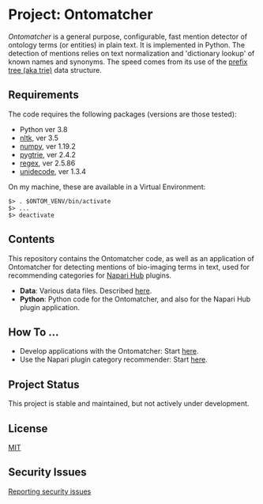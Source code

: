 # Project: Ontomatcher


_Ontomatcher_ is a general purpose, configurable, fast mention detector of ontology terms (or entities) in plain text. It is implemented in Python. The detection of mentions relies on text normalization and 'dictionary lookup' of known names and synonyms. The speed comes from its use of the [prefix tree (aka trie)](https://en.wikipedia.org/wiki/Trie) data structure.

## Requirements

The code requires the following packages (versions are those tested):

* Python ver 3.8
* [nltk](https://www.nltk.org), ver 3.5
* [numpy](https://numpy.org), ver 1.19.2
* [pygtrie](https://github.com/google/pygtrie), ver 2.4.2
* [regex](https://github.com/mrabarnett/mrab-regex), ver 2.5.86
* [unidecode](https://pypi.org/project/Unidecode/), ver 1.3.4

On my machine, these are available in a Virtual Environment:

```
$> . $ONTOM_VENV/bin/activate
$> ...
$> deactivate
```

## Contents

This repository contains the Ontomatcher code, as well as an application of Ontomatcher for detecting mentions of bio-imaging terms in text, used for recommending categories for [Napari Hub](https://www.napari-hub.org) plugins.

* **Data**: Various data files. Described [here](Data/ReadMe.md).
* **Python**: Python code for the Ontomatcher, and also for the Napari Hub plugin application.

## How To ...

* Develop applications with the Ontomatcher: Start [here](Python/ReadMe.md).
* Use the Napari plugin category recommender: Start [here](Python/ReadMe_NapariPlugin.md).

## Project Status

This project is stable and maintained, but not actively under development.

## License

[MIT](LICENSE)

## Security Issues

[Reporting security issues](SECURITY.md)
